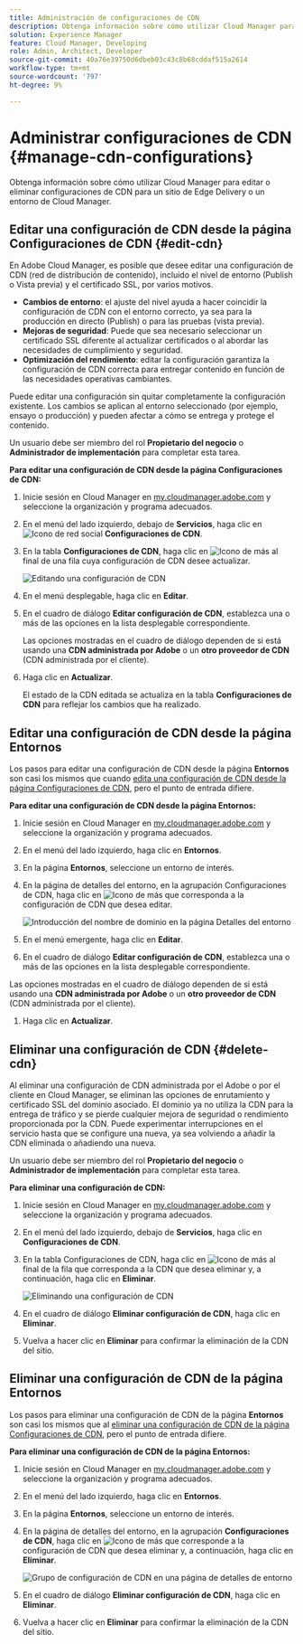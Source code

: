 ```yaml
---
title: Administración de configuraciones de CDN
description: Obtenga información sobre cómo utilizar Cloud Manager para editar y actualizar o eliminar configuraciones de CDN para un sitio de Edge Delivery o un entorno de Cloud Manager.
solution: Experience Manager
feature: Cloud Manager, Developing
role: Admin, Architect, Developer
source-git-commit: 40a76e39750d6dbeb03c43c8b68cddaf515a2614
workflow-type: tm+mt
source-wordcount: '797'
ht-degree: 9%

---
```



# Administrar configuraciones de CDN {#manage-cdn-configurations}

Obtenga información sobre cómo utilizar Cloud Manager para editar o eliminar configuraciones de CDN para un sitio de Edge Delivery o un entorno de Cloud Manager.

## Editar una configuración de CDN desde la página Configuraciones de CDN {#edit-cdn}

En Adobe Cloud Manager, es posible que desee editar una configuración de CDN (red de distribución de contenido), incluido el nivel de entorno (Publish o Vista previa) y el certificado SSL, por varios motivos.

* **Cambios de entorno**: el ajuste del nivel ayuda a hacer coincidir la configuración de CDN con el entorno correcto, ya sea para la producción en directo (Publish) o para las pruebas (vista previa).
* **Mejoras de seguridad**: Puede que sea necesario seleccionar un certificado SSL diferente al actualizar certificados o al abordar las necesidades de cumplimiento y seguridad.
* **Optimización del rendimiento**: editar la configuración garantiza la configuración de CDN correcta para entregar contenido en función de las necesidades operativas cambiantes.

Puede editar una configuración sin quitar completamente la configuración existente. Los cambios se aplican al entorno seleccionado (por ejemplo, ensayo o producción) y pueden afectar a cómo se entrega y protege el contenido.

Un usuario debe ser miembro del rol **Propietario del negocio** o **Administrador de implementación** para completar esta tarea.

**Para editar una configuración de CDN desde la página Configuraciones de CDN:**

1. Inicie sesión en Cloud Manager en [my.cloudmanager.adobe.com](https://my.cloudmanager.adobe.com/) y seleccione la organización y programa adecuados.
1. En el menú del lado izquierdo, debajo de **Servicios**, haga clic en ![Icono de red social](https://spectrum.adobe.com/static/icons/workflow_18/Smock_SocialNetwork_18_N.svg) **Configuraciones de CDN**.
1. En la tabla **Configuraciones de CDN**, haga clic en ![Icono de más](https://spectrum.adobe.com/static/icons/workflow_18/Smock_More_18_N.svg) al final de una fila cuya configuración de CDN desee actualizar.

   ![Editando una configuración de CDN](/help/implementing/cloud-manager/assets/cdn-config-edit.png)

1. En el menú desplegable, haga clic en **Editar**.

1. En el cuadro de diálogo **Editar configuración de CDN**, establezca una o más de las opciones en la lista desplegable correspondiente.

   Las opciones mostradas en el cuadro de diálogo dependen de si está usando una **CDN administrada por Adobe** o un **otro proveedor de CDN** (CDN administrada por el cliente).

1. Haga clic en **Actualizar**.

   El estado de la CDN editada se actualiza en la tabla **Configuraciones de CDN** para reflejar los cambios que ha realizado.


## Editar una configuración de CDN desde la página Entornos

Los pasos para editar una configuración de CDN desde la página **Entornos** son casi los mismos que cuando [edita una configuración de CDN desde la página Configuraciones de CDN](#edit-cdn), pero el punto de entrada difiere.

**Para editar una configuración de CDN desde la página Entornos:**

1. Inicie sesión en Cloud Manager en [my.cloudmanager.adobe.com](https://my.cloudmanager.adobe.com/) y seleccione la organización y programa adecuados.

1. En el menú del lado izquierdo, haga clic en **Entornos**.

1. En la página **Entornos**, seleccione un entorno de interés.

1. En la página de detalles del entorno, en la agrupación Configuraciones de CDN, haga clic en ![Icono de más](https://spectrum.adobe.com/static/icons/workflow_18/Smock_More_18_N.svg) que corresponda a la configuración de CDN que desea editar.

   ![Introducción del nombre de dominio en la página Detalles del entorno](/help/implementing/cloud-manager/assets/cdn/environments-cdn-config.png)

1. En el menú emergente, haga clic en **Editar**.

1. En el cuadro de diálogo **Editar configuración de CDN**, establezca una o más de las opciones en la lista desplegable correspondiente.

Las opciones mostradas en el cuadro de diálogo dependen de si está usando una **CDN administrada por Adobe** o un **otro proveedor de CDN** (CDN administrada por el cliente).

1. Haga clic en **Actualizar**.


<!-- ## Go live readiness {#go-live-readiness} 

1. ADD STEPS -->


## Eliminar una configuración de CDN {#delete-cdn}

Al eliminar una configuración de CDN administrada por el Adobe o por el cliente en Cloud Manager, se eliminan las opciones de enrutamiento y certificado SSL del dominio asociado. El dominio ya no utiliza la CDN para la entrega de tráfico y se pierde cualquier mejora de seguridad o rendimiento proporcionada por la CDN. Puede experimentar interrupciones en el servicio hasta que se configure una nueva, ya sea volviendo a añadir la CDN eliminada o añadiendo una nueva.

Un usuario debe ser miembro del rol **Propietario del negocio** o **Administrador de implementación** para completar esta tarea.

**Para eliminar una configuración de CDN:**

1. Inicie sesión en Cloud Manager en [my.cloudmanager.adobe.com](https://my.cloudmanager.adobe.com/) y seleccione la organización y programa adecuados.

1. En el menú del lado izquierdo, debajo de **Servicios**, haga clic en **Configuraciones de CDN**.

1. En la tabla Configuraciones de CDN, haga clic en ![Icono de más](https://spectrum.adobe.com/static/icons/workflow_18/Smock_More_18_N.svg) al final de la fila que corresponda a la CDN que desea eliminar y, a continuación, haga clic en **Eliminar**.

   ![Eliminando una configuración de CDN](/help/implementing/cloud-manager/assets/cdn-config-delete.png)

1. En el cuadro de diálogo **Eliminar configuración de CDN**, haga clic en **Eliminar**.

1. Vuelva a hacer clic en **Eliminar** para confirmar la eliminación de la CDN del sitio.


## Eliminar una configuración de CDN de la página Entornos

Los pasos para eliminar una configuración de CDN de la página **Entornos** son casi los mismos que al [eliminar una configuración de CDN de la página Configuraciones de CDN](#edit-cdn), pero el punto de entrada difiere.

**Para eliminar una configuración de CDN de la página Entornos:**

1. Inicie sesión en Cloud Manager en [my.cloudmanager.adobe.com](https://my.cloudmanager.adobe.com/) y seleccione la organización y programa adecuados.

1. En el menú del lado izquierdo, haga clic en **Entornos**.

1. En la página **Entornos**, seleccione un entorno de interés.

1. En la página de detalles del entorno, en la agrupación **Configuraciones de CDN**, haga clic en ![Icono de más](https://spectrum.adobe.com/static/icons/workflow_18/Smock_More_18_N.svg) que corresponde a la configuración de CDN que desea eliminar y, a continuación, haga clic en **Eliminar**.

   ![Grupo de configuración de CDN en una página de detalles de entorno](/help/implementing/cloud-manager/assets/cdn/environments-cdn-config.png)

1. En el cuadro de diálogo **Eliminar configuración de CDN**, haga clic en **Eliminar**.

1. Vuelva a hacer clic en **Eliminar** para confirmar la eliminación de la CDN del sitio.


